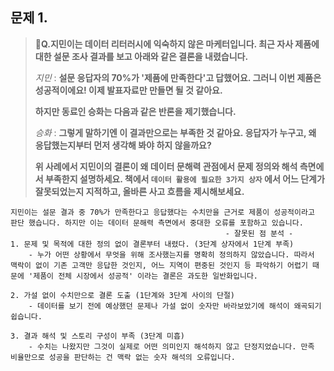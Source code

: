 
## 문제 1.

> **🧚Q.지민이는 데이터 리터러시에 익숙하지 않은 마케터입니다. 최근 자사 제품에 대한 설문 조사 결과를 보고 아래와 같은 결론을 내렸습니다.**
>
> *지민* : **설문 응답자의 70%가 '제품에 만족한다'고 답했어요. 그러니 이번 제품은 성공적이에요! 이제 발표자료만 만들면 될 것 같아요.**
>
> **하지만 동료인 승화는 다음과 같은 반론을 제기했습니다.**
>
> *승화* : **그렇게 말하기엔 이 결과만으로는 부족한 것 같아요. 응답자가 누구고, 왜 응답했는지부터 먼저 생각해 봐야 하지 않을까요?**
>
> **위 사례에서 지민이의 결론이 왜 데이터 문해력 관점에서 문제 정의와 해석 측면에서 부족한지 설명하세요. 책에서 `데이터 활용에 필요한 3가지 상자` 에서 어느 단계가 잘못되었는지 지적하고, 올바른 사고 흐름을 제시해보세요.**



<!--학습한 개념을 활용하여 자유롭게 설명해 보세요. 구체적인 예시를 들어 설명하면 더욱 좋습니다.-->

<!-- 데이터 문해력의 흐름에 대한 문제입니다. -->

```
지민이는 설문 결과 중 70%가 만족한다고 응답했다는 수치만을 근거로 제품이 성공적이라고 판단 했습니다. 하지만 이는 데이터 문해력 측면에서 중대한 오류를 포함하고 있습니다. 
												- 잘못된 점 분석 -
1. 문제 및 목적에 대한 정의 없이 결론부터 내렸다. (3단계 상자에서 1단계 부족)
	- 누가 어떤 상황에서 무엇을 위해 조사했는지를 명확히 정의하지 않았습니다. 따라서 
맥락이 없이 기존 고객만 응답한 것인지, 어느 지역이 편중된 것인지 등 파악하기 어렵기 때문에 '제품이 전체 시장에서 성공적' 이라는 결론은 과도한 일반화입니다. 
	
2. 가설 없이 수치만으로 결론 도출 (1단계와 3단계 사이의 단절)
	- 데이터를 보기 전에 예상했던 문제나 가설 없이 숫자만 바라보았기에 해석이 왜곡되기 쉽습니다. 
	
3. 결과 해석 및 스토리 구성이 부족 (3단계 미흡)
	- 수치는 나왔지만 그것이 실제로 어떤 의미인지 해석하지 않고 단정지었습니다. 만족 비율만으로 성공을 판단하는 건 맥락 없는 숫자 해석의 오류입니다. 
```

